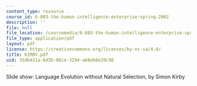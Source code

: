 ```yaml
---
content_type: resource
course_id: 6-803-the-human-intelligence-enterprise-spring-2002
description: ''
file: null
file_location: /coursemedia/6-803-the-human-intelligence-enterprise-spring-2002/35db421a8d3b06ce3294a68eb8e29c98_KIRBY.pdf
file_type: application/pdf
layout: pdf
license: https://creativecommons.org/licenses/by-nc-sa/4.0/
title: KIRBY.pdf
uid: 35db421a-8d3b-06ce-3294-a68eb8e29c98
---
```

Slide show: Language Evolution without Natural Selection, by Simon Kirby